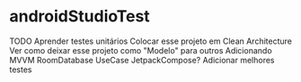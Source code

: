 # androidStudioTest

TODO
Aprender testes unitários
Colocar esse projeto em Clean Architecture
Ver como deixar esse projeto como "Modelo" para outros
  Adicionando MVVM RoomDatabase UseCase JetpackCompose?
Adicionar melhores testes
